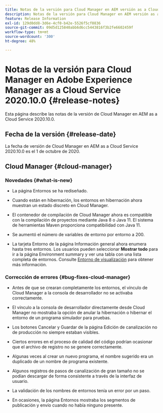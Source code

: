 ```yaml
---
title: Notas de la versión para Cloud Manager en AEM versión as a Cloud Service 2020.10.0
description: Notas de la versión para Cloud Manager en AEM versión as a Cloud Service 2020.10.0
feature: Release Information
exl-id: 129d0dd8-3d6e-4cf0-b42e-5526f5cf0836
source-git-commit: 09d5d125840abb6d6cc5443816f3b2fe6602459f
workflow-type: tm+mt
source-wordcount: '300'
ht-degree: 48%

---
```


# Notas de la versión para Cloud Manager en Adobe Experience Manager as a Cloud Service 2020.10.0 {#release-notes}

Esta página describe las notas de la versión de Cloud Manager en AEM as a Cloud Service 2020.10.0.

## Fecha de la versión {#release-date}

La fecha de versión de Cloud Manager en AEM as a Cloud Service 2020.10.0 es el 1 de octubre de 2020.

## Cloud Manager {#cloud-manager}

### Novedades {#what-is-new}

* La página Entornos se ha rediseñado.

* Cuando están en hibernación, los entornos en hibernación ahora muestran un estado discreto en Cloud Manager.

* El contenedor de compilación de Cloud Manager ahora es compatible con la compilación de proyectos mediante Java 8 o Java 11. El sistema de herramientas Maven proporciona compatibilidad con Java 11.

* Se aumentó el número de variables de entorno por entorno a 200.

* La tarjeta Entorno de la página Información general ahora enumera hasta tres entornos. Los usuarios pueden seleccionar **Mostrar todo** para ir a la página Environment summary y ver una tabla con una lista completa de entornos.
Consulte [Entorno de visualización](/help/implementing/cloud-manager/manage-environments.md#viewing-environment) para obtener más información.


### Corrección de errores {#bug-fixes-cloud-manager}

* Antes de que se crearan completamente los entornos, el vínculo de Cloud Manager a la consola de desarrollador no se activaba correctamente.

* El vínculo a la consola de desarrollador directamente desde Cloud Manager no mostraba la opción de anular la hibernación o hibernar el entorno de un programa simulador para pruebas.

* Los botones Cancelar y Guardar de la página Edición de canalización no de producción no siempre estaban visibles.

* Ciertos errores en el proceso de calidad del código podrían ocasionar que el archivo de registro no se genere correctamente.

* Algunas veces al crear un nuevo programa, el nombre sugerido era un duplicado de un nombre de programa existente.

* Algunos registros de pasos de canalización de gran tamaño no se podían descargar de forma consistente a través de la interfaz de usuario.

* La validación de los nombres de entornos tenía un error por un paso.

* En ocasiones, la página Entornos mostraba los segmentos de publicación y envío cuando no había ninguno presente.
